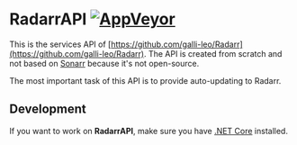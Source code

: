 RadarrAPI [![AppVeyor](https://img.shields.io/appveyor/ci/AeonLucid/radarrapi/master.svg?maxAge=60&style=flat-square)](https://ci.appveyor.com/project/AeonLucid/radarrapi)
===================

This is the services API of [https://github.com/galli-leo/Radarr](https://github.com/galli-leo/Radarr). The API is created from scratch and not based on [Sonarr](https://github.com/Sonarr) because it's not open-source.

The most important task of this API is to provide auto-updating to Radarr.

## Development

If you want to work on **RadarrAPI**, make sure you have [.NET Core](https://www.microsoft.com/net/core) installed.
